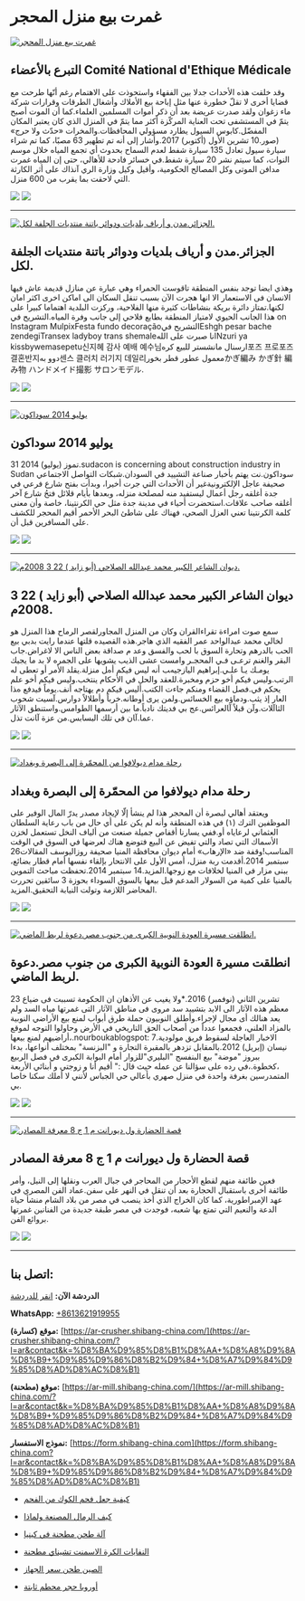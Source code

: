 # غمرت بيع منزل المحجر

<a href="https://swt.shibang-china.com/?l=ar&img&k=%D8%BA%D9%85%D8%B1%D8%AA+%D8%A8%D9%8A%D8%B9+%D9%85%D9%86%D8%B2%D9%84+%D8%A7%D9%84%D9%85%D8%AD%D8%AC%D8%B1" target="_blank">![غمرت بيع منزل المحجر](http://static.shibang-china.com/all-800x300/845.jpg)</a>

## التبرع بالأعضاء Comité National d&#39;Ethique Médicale
وقد خلقت هذه الأحداث جدلا بين الفقهاء واستحوذت على الاهتمام رغم أنّها طرحت مع قضايا أخرى لا تقلّ خطورة عنها مثل إباحة بيع الأملاك وأشغال الطرقات وقرارات شركة ماء زغوان ولقد صدرت عريضة بعد أن ذكر أموات المسلمين العلماء.كما أن الموت أصبح يتمّ في المستشفى تحت العناية المركّزة أكثر مما يتمّ في المنزل الذي كان يعتبر المكان المفضّل.كابوس السيول يطارد مسؤولي المحافظات.والمخرات «حدّث ولا حرج» (صور.10 تشرين الأول (أكتوبر) 2017.وأشار إلى أنه تم تطهير 63 مصبًا، كما تم شراء سيارة سيول تعادل 135 سيارة شفط لعدم السماح بحدوث أي تجمع المياه خلال موسم النوات، كما سيتم نشر 20 سيارة شفط.في خسائر فادحة للأهالي، حتى إن المياه غمرت مدافن الموتى وكل المصالح الحكومية، وأقيل وكيل وزارة الري آنذاك على أثر الكارثة التي لاحقت بما يقرب من 600 منزل.


<a href="https://whatsapp.shibangsoft.com/WhatsApp.php" target="_blank" title="WhatsApp">![](http://static.shibang-china.com/icon/whatsapp.png)</a> <a href="https://swt.shibang-china.com/?l=ar&icon&k=%D8%BA%D9%85%D8%B1%D8%AA+%D8%A8%D9%8A%D8%B9+%D9%85%D9%86%D8%B2%D9%84+%D8%A7%D9%84%D9%85%D8%AD%D8%AC%D8%B1" target="_blank">![](http://static.shibang-china.com/icon/chat-ar.png)</a>

---

<a href="https://swt.shibang-china.com/?l=ar&img&k=%D8%BA%D9%85%D8%B1%D8%AA+%D8%A8%D9%8A%D8%B9+%D9%85%D9%86%D8%B2%D9%84+%D8%A7%D9%84%D9%85%D8%AD%D8%AC%D8%B1" target="_blank">![الجزائر.مدن و أرياف بلديات ودوائر باتنة منتديات الجلفة لكل.](http://static.shibang-china.com/all-800x300/294.jpg)</a>

## الجزائر.مدن و أرياف بلديات ودوائر باتنة منتديات الجلفة لكل.
وهذي ايضا توجد بنفس المنطقة تاقوست الحمراء وهي عبارة عن منازل قديمة عاش فيها الانسان فى الاستعمار الا انها هجرت الآن بسبب تنقل السكان الى اماكن اخرى اكثر امان لكنها.تمتاز دائرة بريكة بنشاطات كثيرة منها الفلاحية، وركزت البلدية اهتماما كبيرا على هذا الجانب الحيوي لامتياز المنطقة بطابع فلاحي إلى جانب وفرة المياه.التشريح في on Instagram MulpixFesta fundo decoraçãoالتشريح فيEshgh pesar bache zendegiTransex ladyboy trans shemaleانا صبرت على اللهNzuri ya kissbywemasepetu신지혜 감사 예배 예수님ارسنال مانشستر للبيع كره포즈 프로포즈 결혼반지دوو به센스 클러치 러기지 데일리معمول عطور قطر بخورかぎ編み かぎ針 編み物 ハンドメイド撮影 サロンモデル.


<a href="https://whatsapp.shibangsoft.com/WhatsApp.php" target="_blank" title="WhatsApp">![](http://static.shibang-china.com/icon/whatsapp.png)</a> <a href="https://swt.shibang-china.com/?l=ar&icon&k=%D8%BA%D9%85%D8%B1%D8%AA+%D8%A8%D9%8A%D8%B9+%D9%85%D9%86%D8%B2%D9%84+%D8%A7%D9%84%D9%85%D8%AD%D8%AC%D8%B1" target="_blank">![](http://static.shibang-china.com/icon/chat-ar.png)</a>

---

<a href="https://swt.shibang-china.com/?l=ar&img&k=%D8%BA%D9%85%D8%B1%D8%AA+%D8%A8%D9%8A%D8%B9+%D9%85%D9%86%D8%B2%D9%84+%D8%A7%D9%84%D9%85%D8%AD%D8%AC%D8%B1" target="_blank">![يوليو 2014 سوداكون](http://static.shibang-china.com/all-800x300/1409.jpg)</a>

## يوليو 2014 سوداكون
31 تموز (يوليو) 2014.sudacon is concerning about construction industry in Sudan سوداكون.نت يهتم بأخبار صناعة التشييد في السودان.شبكات التواصل الاجتماعي صحيفة عاجل الإلكترونيةغير أن الأحداث التي جرت أخيرا، وبدأت بفتح شارع فرعي في جدة أغلقه رجل أعمال ليستفيد منه لمصلحة منزله، وبعدها بأيام قلائل فتحُ شارع آخر أغلقه صاحب علاقات.استحضرت أحياء في مدينة جدة مثل حي الكرنتينا، خاصة وأن معنى كلمة الكرنتينا تعني العزل الصحي، فهناك على شاطئ البحر الأحمر أقيم المحجر للكشف على المسافرين قبل أن.


<a href="https://whatsapp.shibangsoft.com/WhatsApp.php" target="_blank" title="WhatsApp">![](http://static.shibang-china.com/icon/whatsapp.png)</a> <a href="https://swt.shibang-china.com/?l=ar&icon&k=%D8%BA%D9%85%D8%B1%D8%AA+%D8%A8%D9%8A%D8%B9+%D9%85%D9%86%D8%B2%D9%84+%D8%A7%D9%84%D9%85%D8%AD%D8%AC%D8%B1" target="_blank">![](http://static.shibang-china.com/icon/chat-ar.png)</a>

---

<a href="https://swt.shibang-china.com/?l=ar&img&k=%D8%BA%D9%85%D8%B1%D8%AA+%D8%A8%D9%8A%D8%B9+%D9%85%D9%86%D8%B2%D9%84+%D8%A7%D9%84%D9%85%D8%AD%D8%AC%D8%B1" target="_blank">![ديوان الشاعر الكبير محمد عبدالله الصلاحي (أبو زايد ) 22 3 2008م.](http://static.shibang-china.com/all-800x300/506.jpg)</a>

## ديوان الشاعر الكبير محمد عبدالله الصلاحي (أبو زايد ) 22 3 2008م.
سمع صوت امراءة تقراءالقران وكان من المنزل المجاورلقصر الرماح هذا المنزل هو لخالي محمد عبدالواحد عمر الفقيه الذي هاجر.هذه القصيده قلتها عندما رايت بدبي بيع الحب بالدرهم وتحارة السوق با لحب والفسق وعد م صداقة بعض الناس الا لاغراض.جاب البقر والغنم ترعـى فـي المحجـر وامست عشى الذيب يشويها على الجمره لا بد ما يجيك يومـك يـا علـي.إبراهيم اليازجيهﺐ أﻧﻪ ﻟﻴﺲ ﻓﻴﻜﻢ أهﻞ ﻣﻨﺰﻟﺔ.ﻳﻘﻠﺪ اﻷﻣﺮ أو ﺗﻌﻄﻰ ﻟﻪ اﻟﺮﺗﺐ.وﻟﻴﺲ ﻓﻴﻜﻢ أﺧﻮ ﺣﺰم وﻣﺨﺒﺮة.ﻟﻠﻌﻘﺪ واﻟﺤﻞ ﻓﻲ اﻷﺣﻜﺎم ﻳﻨﺘﺨﺐ.وﻟﻴﺲ ﻓﻴﻜﻢ أﺧﻮ ﻋﻠﻢ ﻳﺤﻜﻢ ﻓﻲ.ﻓﺼﻞ اﻟﻘﻀﺎء وﻣﻨﻜﻢ ﺟﺎءت اﻟﻜﺘﺐ.أﻟﻴﺲ ﻓﻴﻜﻢ دم ﻳﻬﺘﺎﺟﻪ أﻧﻒ.ﻳﻮﻣﺎً ﻓﻴﺪﻓﻊ هﺬا اﻟﻌﺎر إذ ﻳﺜﺐ.ودﻣﺎؤﻩ ﺑﻴﻊ اﻟﺨﺴﺎﺋﺲ.وﻟﻤﻦ ﻳﺮى أوﻃﺎﻧﻪ.ﺧﺮﺑﺎً وأﻃﻼﻻً دوارس.آﺴﻴﺖ ﺷﺤﻮب اﻟﺜﺎآﻼت.وآﻦ ﻗﺒﻼً آﺎﻟﻌﺮاﺋﺲ.ﻋﺞ ﺑﻲ ﻓﺪﻳﺘﻚ ﻧﺎدﺑﺎً.ﻣﺎ ﺑﻴﻦ أرﺳﻤﻬﺎ اﻟﻄﻮاﻣﺲ.واﺳﺘﻨﻄﻖ اﻵﺛﺎر ﻋﻤﺎ.آﺎن ﻓﻲ ﺗﻠﻚ اﻟﺒﺴﺎﺑﺲ.ﻣﻦ ﻋﺰة آﺎﻧﺖ ﺗﺬل.


<a href="https://whatsapp.shibangsoft.com/WhatsApp.php" target="_blank" title="WhatsApp">![](http://static.shibang-china.com/icon/whatsapp.png)</a> <a href="https://swt.shibang-china.com/?l=ar&icon&k=%D8%BA%D9%85%D8%B1%D8%AA+%D8%A8%D9%8A%D8%B9+%D9%85%D9%86%D8%B2%D9%84+%D8%A7%D9%84%D9%85%D8%AD%D8%AC%D8%B1" target="_blank">![](http://static.shibang-china.com/icon/chat-ar.png)</a>

---

<a href="https://swt.shibang-china.com/?l=ar&img&k=%D8%BA%D9%85%D8%B1%D8%AA+%D8%A8%D9%8A%D8%B9+%D9%85%D9%86%D8%B2%D9%84+%D8%A7%D9%84%D9%85%D8%AD%D8%AC%D8%B1" target="_blank">![رحلة مدام ديولافوا من المحمّرة إلى البصرة وبغداد](http://static.shibang-china.com/all-800x300/1460.jpg)</a>

## رحلة مدام ديولافوا من المحمّرة إلى البصرة وبغداد
ويعتقد أهالي لبصرة أن المحجر هذا لم ينشأ إلّا لإيجاد مصدر يدرّ المال الوفير على الموظفين الترك (١) في هذه المنطقة وأنه لم يكن على أي حال من باب رعاية السلطان العثماني لرعاياه أو.ففي يسارنا أقفاص جميلة صنعت من ألياف النخل تستعمل لخزن الأسماك التي تصاد والتي تفيض عن البيع فتوضع هناك لعرضها في السوق في الوقت المناسب!وقفة ضد «الإرهاب» أمام ديوان محافظة المنيا صحيفة روزاليوسف المقالات26 سبتمبر 2014.أقدمت ربة منزل، أمس الأول على الانتحار بإلقاء نفسها أمام قطار بضائع، ببنى مزار فى المنيا لخلافات مع زوجها.المزيد.14 سبتمبر 2014.تحفظت مباحث التموين بالمنيا على كمية من السولار المدعم قبل بيعها بالسوق السوداء بحوزة 3 سائقين تحررت المحاضر اللازمة وتولت النيابة التحقيق.المزيد.


<a href="https://whatsapp.shibangsoft.com/WhatsApp.php" target="_blank" title="WhatsApp">![](http://static.shibang-china.com/icon/whatsapp.png)</a> <a href="https://swt.shibang-china.com/?l=ar&icon&k=%D8%BA%D9%85%D8%B1%D8%AA+%D8%A8%D9%8A%D8%B9+%D9%85%D9%86%D8%B2%D9%84+%D8%A7%D9%84%D9%85%D8%AD%D8%AC%D8%B1" target="_blank">![](http://static.shibang-china.com/icon/chat-ar.png)</a>

---

<a href="https://swt.shibang-china.com/?l=ar&img&k=%D8%BA%D9%85%D8%B1%D8%AA+%D8%A8%D9%8A%D8%B9+%D9%85%D9%86%D8%B2%D9%84+%D8%A7%D9%84%D9%85%D8%AD%D8%AC%D8%B1" target="_blank">![انطلقت مسيرة العودة النوبية الكبرى من جنوب مصر.دعوة لربط الماضي.](http://static.shibang-china.com/all-800x300/664.jpg)</a>

## انطلقت مسيرة العودة النوبية الكبرى من جنوب مصر.دعوة لربط الماضي.
23 تشرين الثاني (نوفمبر) 2016.*ولا يغيب عن الأذهان ان الحكومة تسببت فى ضياع معظم هذه الآثار الى الابد بتشييد سد مروى فى مناطق الآثار التى غمرتها مياه السد ولم يعد هنالك أى مجال لإجراء.وأطلق النوبيون حملة طرق أبواب لمنع بيع الأراضي النوبية بالمزاد العلني، فجمعوا عدداً من أصحاب الحق التاريخي في الأرض وحاولوا التوجه لموقع أراضيهم لمنع بيعها،.nourboukablogspot: الاخبار العاجلة لسقوط فريق مولودية.7 نيسان (إبريل) 2012.بالمقابل تزدهر بالمقبرة التجارة و &quot;البزنسة&quot; بمختلف أنواعها، بدءا ببروز &quot;موضة&quot; بيع البنفسج &quot;البليري&quot;للزوار أمام البوابة الكبرى في فصل الربيع ،كخطوة.،في رده على سؤالنا عن عمله حيث قال :&quot; أقيم أنا و زوجتي و أبنائي الأربعة المتمدرسين بغرفة واحدة في منزل صهري بأعالي حي الجباس لأنني لا أملك سكنا خاصا بي.


<a href="https://whatsapp.shibangsoft.com/WhatsApp.php" target="_blank" title="WhatsApp">![](http://static.shibang-china.com/icon/whatsapp.png)</a> <a href="https://swt.shibang-china.com/?l=ar&icon&k=%D8%BA%D9%85%D8%B1%D8%AA+%D8%A8%D9%8A%D8%B9+%D9%85%D9%86%D8%B2%D9%84+%D8%A7%D9%84%D9%85%D8%AD%D8%AC%D8%B1" target="_blank">![](http://static.shibang-china.com/icon/chat-ar.png)</a>

---

<a href="https://swt.shibang-china.com/?l=ar&img&k=%D8%BA%D9%85%D8%B1%D8%AA+%D8%A8%D9%8A%D8%B9+%D9%85%D9%86%D8%B2%D9%84+%D8%A7%D9%84%D9%85%D8%AD%D8%AC%D8%B1" target="_blank">![قصة الحضارة ول ديورانت م 1 ج 8 معرفة المصادر](http://static.shibang-china.com/all-800x300/983.jpg)</a>

## قصة الحضارة ول ديورانت م 1 ج 8 معرفة المصادر
فعين طائفة منهم لقطع الأحجار من المحاجر في جبال العرب ونقلها إلى النيل، وأمر طائفة أخرى باستقبال الحجارة بعد أن تنقل في النهر على سفن.عماد الفن المصري في عهد الإمبراطورية، كما كان الخراج الذي أخذ ينصب في مصر من بلاد الشام منشأ حياة الدعة والنعيم التي تمتع بها شعبه، فوجدت في مصر طبقة جديدة من الفنانين غمرتها بروائع الفن.

<a href="https://whatsapp.shibangsoft.com/WhatsApp.php" target="_blank" title="WhatsApp">![](http://static.shibang-china.com/icon/whatsapp.png)</a> <a href="https://swt.shibang-china.com/?l=ar&icon&k=%D8%BA%D9%85%D8%B1%D8%AA+%D8%A8%D9%8A%D8%B9+%D9%85%D9%86%D8%B2%D9%84+%D8%A7%D9%84%D9%85%D8%AD%D8%AC%D8%B1" target="_blank">![](http://static.shibang-china.com/icon/chat-ar.png)</a>

---
## اتصل بنا:

**الدردشة الآن:** [انقر للدردشة](https://swt.shibang-china.com?l=ar&contact&k=%D8%BA%D9%85%D8%B1%D8%AA+%D8%A8%D9%8A%D8%B9+%D9%85%D9%86%D8%B2%D9%84+%D8%A7%D9%84%D9%85%D8%AD%D8%AC%D8%B1)

**WhatsApp:**  [+8613621919955](https://whatsapp.shibangsoft.com/WhatsApp.php)

**موقع (كسارة):** [https://ar-crusher.shibang-china.com/](https://ar-crusher.shibang-china.com/?l=ar&contact&k=%D8%BA%D9%85%D8%B1%D8%AA+%D8%A8%D9%8A%D8%B9+%D9%85%D9%86%D8%B2%D9%84+%D8%A7%D9%84%D9%85%D8%AD%D8%AC%D8%B1)

**موقع (مطحنة):** [https://ar-mill.shibang-china.com/](https://ar-mill.shibang-china.com/?l=ar&contact&k=%D8%BA%D9%85%D8%B1%D8%AA+%D8%A8%D9%8A%D8%B9+%D9%85%D9%86%D8%B2%D9%84+%D8%A7%D9%84%D9%85%D8%AD%D8%AC%D8%B1)

**نموذج الاستفسار:** [https://form.shibang-china.com](https://form.shibang-china.com?l=ar&contact&k=%D8%BA%D9%85%D8%B1%D8%AA+%D8%A8%D9%8A%D8%B9+%D9%85%D9%86%D8%B2%D9%84+%D8%A7%D9%84%D9%85%D8%AD%D8%AC%D8%B1)

* [كيفية جعل فحم الكوك من الفحم](../28/%D9%83%D9%8A%D9%81%D9%8A%D8%A9%20%D8%AC%D8%B9%D9%84%20%D9%81%D8%AD%D9%85%20%D8%A7%D9%84%D9%83%D9%88%D9%83%20%D9%85%D9%86%20%D8%A7%D9%84%D9%81%D8%AD%D9%85.md)

* [كيف الرمال المصنعة ولماذا](../28/%D9%83%D9%8A%D9%81%20%D8%A7%D9%84%D8%B1%D9%85%D8%A7%D9%84%20%D8%A7%D9%84%D9%85%D8%B5%D9%86%D8%B9%D8%A9%20%D9%88%D9%84%D9%85%D8%A7%D8%B0%D8%A7.md)

* [آلة طحن مطحنة في كينيا](../28/%D8%A2%D9%84%D8%A9%20%D8%B7%D8%AD%D9%86%20%D9%85%D8%B7%D8%AD%D9%86%D8%A9%20%D9%81%D9%8A%20%D9%83%D9%8A%D9%86%D9%8A%D8%A7.md)

* [النفايات الكرة الاسمنت تشيناي مطحنة](../28/%D8%A7%D9%84%D9%86%D9%81%D8%A7%D9%8A%D8%A7%D8%AA%20%D8%A7%D9%84%D9%83%D8%B1%D8%A9%20%D8%A7%D9%84%D8%A7%D8%B3%D9%85%D9%86%D8%AA%20%D8%AA%D8%B4%D9%8A%D9%86%D8%A7%D9%8A%20%D9%85%D8%B7%D8%AD%D9%86%D8%A9.md)

* [الصين طحن سعر الجهاز](../27/%D8%A7%D9%84%D8%B5%D9%8A%D9%86%20%D8%B7%D8%AD%D9%86%20%D8%B3%D8%B9%D8%B1%20%D8%A7%D9%84%D8%AC%D9%87%D8%A7%D8%B2.md)

* [أوروبا حجر محطم ثابتة](../27/%D8%A3%D9%88%D8%B1%D9%88%D8%A8%D8%A7%20%D8%AD%D8%AC%D8%B1%20%D9%85%D8%AD%D8%B7%D9%85%20%D8%AB%D8%A7%D8%A8%D8%AA%D8%A9.md)